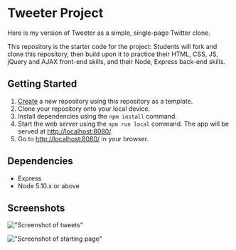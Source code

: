 # Tweeter Project

Here is my version of Tweeter as a simple, single-page Twitter clone.

This repository is the starter code for the project: Students will fork and clone this repository, then build upon it to practice their HTML, CSS, JS, jQuery and AJAX front-end skills, and their Node, Express back-end skills.

## Getting Started

1. [Create](https://docs.github.com/en/repositories/creating-and-managing-repositories/creating-a-repository-from-a-template) a new repository using this repository as a template.
2. Clone your repository onto your local device.
3. Install dependencies using the `npm install` command.
3. Start the web server using the `npm run local` command. The app will be served at <http://localhost:8080/>.
4. Go to <http://localhost:8080/> in your browser.

## Dependencies

- Express
- Node 5.10.x or above

## Screenshots

!["Screenshot of tweets"]("https://github.com/OlgaShilenkova/tweeter-copy/blob/master/docs/tweet-box.png?raw=true")

!["Screenshot of starting page"]("https://github.com/OlgaShilenkova/tweeter-copy/blob/master/docs/starting-page.png?raw=true")

